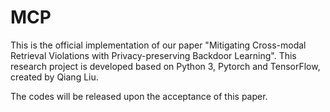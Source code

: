 # MCP
This is the official implementation of our paper "Mitigating Cross-modal Retrieval Violations with Privacy-preserving
Backdoor Learning". This research project is developed based on Python 3, Pytorch and TensorFlow, created by Qiang Liu.

The codes will be released upon the acceptance of this paper.

